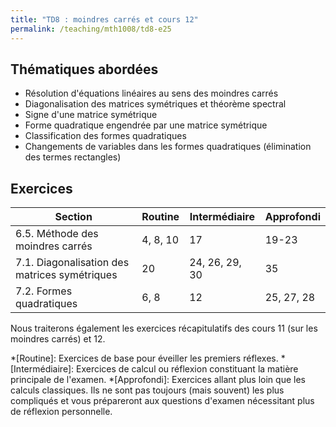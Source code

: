 ```yaml
---
title: "TD8 : moindres carrés et cours 12"
permalink: /teaching/mth1008/td8-e25
---
```


## Thématiques abordées
- Résolution d'équations linéaires au sens des moindres carrés
- Diagonalisation des matrices symétriques et théorème spectral
- Signe d'une matrice symétrique
- Forme quadratique engendrée par une matrice symétrique
- Classification des formes quadratiques
- Changements de variables dans les formes quadratiques (élimination des termes rectangles)

## Exercices

| Section                                       | Routine  | Intermédiaire  | Approfondi |
| --------------------------------------------- | -------- | -------------- | ---------- |
| 6.5. Méthode des moindres carrés              | 4, 8, 10 | 17             | 19-23      |
| 7.1. Diagonalisation des matrices symétriques | 20       | 24, 26, 29, 30 | 35         |
| 7.2. Formes quadratiques                      | 6, 8     | 12             | 25, 27, 28 |

Nous traiterons également les exercices récapitulatifs des cours 11 (sur les moindres carrés) et 12.

*[Routine]: Exercices de base pour éveiller les premiers réflexes.
*[Intermédiaire]: Exercices de calcul ou réflexion constituant la matière principale de l'examen.
*[Approfondi]: Exercices allant plus loin que les calculs classiques. Ils ne sont pas toujours (mais souvent) les plus compliqués et vous prépareront aux questions d'examen nécessitant plus de réflexion personnelle.